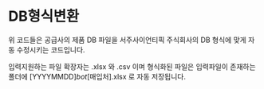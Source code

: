 # DB형식변환

위 코드들은 공급사의 제품 DB 파일을 서주사이언티픽 주식회사의 DB 형식에 맞게 자동 수정시키는 코드입니다.

입력지원하는 파일 확장자는 .xlsx 와 .csv 이며 형식화된 파일은 입력파일이 존재하는 폴더에 [YYYYMMDD]_bot_[매입처].xlsx 로 자동 저장됩니다.
